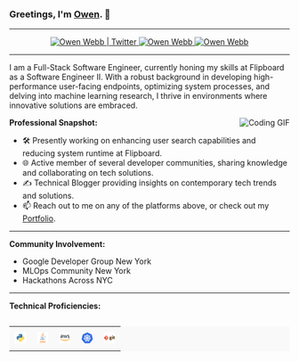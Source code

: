 ### Greetings, I'm [Owen](https://owebb1.com/). 👋

---
<p align="center">
  <a href="https://twitter.com/owebb99">
    <img alt="Owen Webb | Twitter" width="22px" src="https://cdn.jsdelivr.net/npm/simple-icons@v3/icons/twitter.svg" />
  </a>
  <a href="https://www.linkedin.com/in/owen-webb">
    <img alt="Owen Webb" width="22px" src="https://cdn.jsdelivr.net/npm/simple-icons@v3/icons/linkedin.svg" />
  </a>
  <a href="https://medium.com/@owebb99">
    <img alt="Owen Webb" width="22px" src="https://cdn.jsdelivr.net/npm/simple-icons@v3/icons/medium.svg" />
  </a>
</p>

---

I am a Full-Stack Software Engineer, currently honing my skills at Flipboard as a Software Engineer II. With a robust background in developing high-performance user-facing endpoints, optimizing system processes, and delving into machine learning research, I thrive in environments where innovative solutions are embraced.

<img align="right" alt="Coding GIF" src="https://media.giphy.com/media/du3J3cXyzhj75IOgvA/giphy.gif" />

**Professional Snapshot:**

- 🛠 Presently working on enhancing user search capabilities and reducing system runtime at Flipboard.
- 🌐 Active member of several developer communities, sharing knowledge and collaborating on tech solutions.
- ✍ Technical Blogger providing insights on contemporary tech trends and solutions.
- 📫 Reach out to me on any of the platforms above, or check out my [Portfolio](https://owebb1.com/portfolio).

---

**Community Involvement:**
- Google Developer Group New York
- MLOps Community New York
- Hackathons Across NYC

---

**Technical Proficiencies:**

<table align="left" bgcolor="#f9f9f9" border="0">
  <tr>
    <td align="center" style="padding:10px;">
      <code><img height="20" src="https://raw.githubusercontent.com/github/explore/80688e429a7d4ef2fca1e82350fe8e3517d3494d/topics/python/python.png"></code>
    </td>
    <td align="center" style="padding:10px;">
      <code><img height="20" src="https://raw.githubusercontent.com/github/explore/80688e429a7d4ef2fca1e82350fe8e3517d3494d/topics/java/java.png"></code>
    </td>
    <td align="center" style="padding:10px;">
      <code><img height="20" src="https://raw.githubusercontent.com/github/explore/80688e429a7d4ef2fca1e82350fe8e3517d3494d/topics/aws/aws.png"></code>
    </td>
    <td align="center" style="padding:10px;">
      <code><img height="20" src="https://raw.githubusercontent.com/github/explore/80688e429a7d4ef2fca1e82350fe8e3517d3494d/topics/kubernetes/kubernetes.png"></code>
    </td>
    <td align="center" style="padding:10px;">
      <code><img height="20" src="https://raw.githubusercontent.com/github/explore/80688e429a7d4ef2fca1e82350fe8e3517d3494d/topics/git/git.png"></code>
    </td>
  </tr>
</table>
